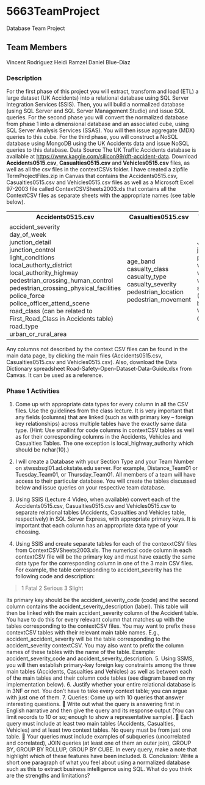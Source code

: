 # 5663TeamProject
Database Team Project
## Team Members
Vincent Rodriguez Heidi Ramzel Daniel Blue-Diaz

### Description
For the first phase of this project you will extract, transform and load (ETL) a large dataset (UK Accidents) into a 
relational database using SQL Server Integration Services (SSIS). Then, you will build a normalized database (using 
SQL Server and SQL Server Management Studio) and issue SQL queries. For the second phase you will convert the 
normalized database from phase 1 into a dimensional database and an associated cube, using SQL Server Analysis 
Services (SSAS). You will then issue aggregate (MDX) queries to this cube. For the third phase, you will construct a 
NoSQL database using MongoDB using the UK Accidents data and issue NoSQL queries to this database.
Data Source
The UK Traffic Accidents database is available at https://www.kaggle.com/silicon99/dft-accident-data. Download 
**Accidents0515.csv**, **Casualties0515.csv** and **Vehicles0515.csv** files, as well as all the csv files in the contextCSVs 
folder. 
I have created a zipfile TermProjectFiles.zip in Canvas that contains the Accidents0515.csv, Casualties0515.csv and 
Vehicles0515.csv files as well as a Microsoft Excel 97-2003 file called ContextCSVSheets2003.xls that contains all 
the ContextCSV files as separate sheets with the appropriate names (see table below).

<table>
  <tr>
    <th>Accidents0515.csv</th><th>Casualties0515.csv</th><th>Vehicles0515.csv</th>
  </tr>
  <tr>
    <td>
      accident_severity<br>
      day_of_week<br>
      junction_detail<br>
      junction_control<br>
      light_conditions<br>
      local_authorty_district<br>
      local_authority_highway<br>
      pedestrian_crossing_human_control<br>
      pedestrian_crossing_physical_facilities<br>
      police_force<br>
      police_officer_attend_scene<br>
      road_class (can be related to<br>
      First_Road_Class in Accidents table)<br>
      road_type<br>
      urban_or_rural_area
    </td>
    <td>
      age_band<br>
      casualty_class<br>
      casualty_type<br>
      casualty_severity<br>
      pedestrian_location<br>
      pedestrian_movement<br>
    </td>
    <td>
      Journey_purpose<br>
      junction_location<br>
      point_of_impact<br>
      vehicle_type<br>
      vehicle_manoeuvre<br>
      vehicle_location<br>
      sex_of_driver (Updated – <br>
      belongs to Vehicles, not <br>
      Casualties)
    </td>
    </tr>
  </table>
  
Any columns not described by the context CSV files can be found in the main data page, by clicking the main files 
(Accidents0515.csv, Casualties0515.csv and Vehicles0515.csv). Also, download the Data Dictionary spreadsheet 
Road-Safety-Open-Dataset-Data-Guide.xlsx from Canvas. It can be used as a reference.

### Phase 1 Activities

1. Come up with appropriate data types for every column in all the CSV files. Use the guidelines from the 
class lecture. It is very important that any fields (columns) that are linked (such as with primary key – 
foreign key relationships) across multiple tables have the exactly same data type. (Hint: Use smallint for 
code columns in contextCSV tables as well as for their corresponding columns in the Accidents, Vehicles 
and Casualties Tables. The one exception is local_highway_authority which should be nchar(10).)

2. I will create a Database with your Section Type and your Team Number on stwssbsql01.ad.okstate.edu 
server. For example, Distance_Team01 or Tuesday_Team01, or Thursday_Team01. All members of a team 
will have access to their particular database. You will create the tables discussed below and issue queries 
on your respective team database.

3. Using SSIS (Lecture 4 Video, when available) convert each of the Accidents0515.csv, Casualties0515.csv 
and Vehicles0515.csv to separate relational tables (Accidents, Casualties and Vehicles table, respectively) 
in SQL Server Express, with appropriate primary keys. It is important that each column has an 
appropriate data type of your choosing.
4. Using SSIS and create separate tables for each of the contexxtCSV files from ContextCSVSheets2003.xls. 
The numerical code column in each contextCSV file will be the primary key and must have exactly the 
same data type for the corresponding column in one of the 3 main CSV files. 
For example, the table corresponding to accident_severity has the following code and description:

  > 1 Fatal
  > 2 Serious
  > 3 Slight
 
Its primary key should be the accident_severity_code (code) and the second column contains the 
accident_severity_description (label). This table will then be linked with the main 
accident_severity column of the Accident table. You have to do this for every relevant column that 
matches up with the tables corresponding to the contextCSV files.  You may want to prefix these 
contextCSV tables with their relevant main table names. E.g., accident_accident_severity will be 
the table corresponding to the accident_severity contextCSV. You may also want to prefix the 
column names of these tables with the name of the table. Example: accident_severity_code and 
accident_severity_description.
5. Using SSMS, you will then establish primary-key foreign key constraints among the three main tables 
(Accidents, Casualties and Vehicles) as well as between each of the main tables and their column code 
tables (see diagram based on my implementation below).
6. Justify whether your entire relational database is in 3NF or not. You don’t have to take every context 
table; you can argue with just one of them.
7. Queries: Come up with 10 queries that answer interesting questions.
 Write out what the query is answering first in English narrative and then give the query and 
its response output (You can limit records to 10 or so; enough to show a representative 
sample). 
 Each query must include at least two main tables (Accidents, Casualties, Vehicles) and at 
least two context tables. No query must be from just one table.
 Your queries must include examples of subqueries (uncorrelated and correlated), JOIN 
queries (at least one of them an outer join), GROUP BY, GROUP BY ROLLUP, GROUP BY CUBE. 
In every query, make a note that highlight which of these features have been included.
8. Conclusion: Write a short one paragraph of what you feel about using a normalized database such as this 
to extract business intelligence using SQL. What do you think are the strengths and limitations?

